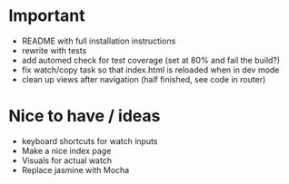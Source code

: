 # Important

- README with full installation instructions
- rewrite with tests
- add automed check for test coverage (set at 80% and fail the build?)
- fix watch/copy task so that index.html is reloaded when in dev mode
- clean up views after navigation (half finished, see code in router)

# Nice to have / ideas
- keyboard shortcuts for watch inputs
- Make a nice index page
- Visuals for actual watch
- Replace jasmine with Mocha
